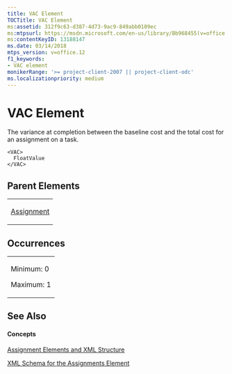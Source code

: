 ```yaml
---
title: VAC Element
TOCTitle: VAC Element
ms:assetid: 312f9c63-d387-4d73-9ac9-849abb0109ec
ms:mtpsurl: https://msdn.microsoft.com/en-us/library/Bb968455(v=office.12)
ms:contentKeyID: 13188147
ms.date: 03/14/2018
mtps_version: v=office.12
f1_keywords:
- VAC element
monikerRange: '>= project-client-2007 || project-client-odc'
ms.localizationpriority: medium
---
```


# VAC Element




The variance at completion between the baseline cost and the total cost for an assignment on a task.

    <VAC>
      FloatValue
    </VAC>

## Parent Elements

<table>
<colgroup>
<col style="width: 100%" />
</colgroup>
<tbody>
<tr class="odd">
<td><p><a href="assignment-element.md">Assignment</a></p></td>
</tr>
</tbody>
</table>

## Occurrences

<table>
<colgroup>
<col style="width: 100%" />
</colgroup>
<tbody>
<tr class="odd">
<td><p>Minimum: 0</p>
<p>Maximum: 1</p></td>
</tr>
</tbody>
</table>

## See Also

#### Concepts

[Assignment Elements and XML Structure](assignment-elements-and-xml-structure.md)

[XML Schema for the Assignments Element](xml-schema-for-the-assignments-element.md)

